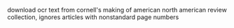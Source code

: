 download ocr text from cornell's making of american north american review collection, ignores articles with nonstandard page numbers
